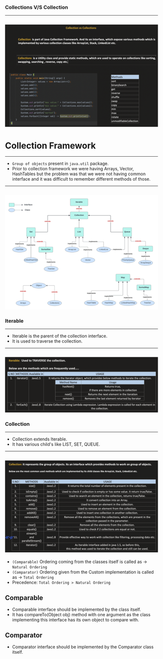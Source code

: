 ### Collections V/S Collection
------------------------------
![Alt text](image-3.png)
------------------------

>>>>>>>>>>>>>>>>>>>>>>>>

# Collection Framework
------------------------

- `Group of objects` present in `java.util` package.
- Prior to collection framework we were having Arrays, Vector, HashTables but the problem was that we were not having common interface and it was difficult to remember different methods of those.

----------------------
![Alt text](image.png)
----------------------

### Iterable
------------
- Iterable is the parent of the collection interface.
- It is used to traverse the collection.

------------------------
![Alt text](image-1.png)
------------------------

>>>>>>>>>>>>>>>>>>>>>>>>

### Collection
--------------
- Collection extends Iterable.
- It has various child's like LIST, SET, QUEUE.

------------------------
![Alt text](image-2.png)
------------------------




- `(Comparable)` Ordering coming from the classes itself is called as -> `Natural Ordering`
- `(Comparator)` Ordering given from the Custom implementation is called as -> `Total Ordering`
- Precedence: `Total Ordering > Natural Ordering`


## Comparable
- Comparable interface should be implemented by the class itself.
- It has compareTo(Object obj) method with one argument as the class implementing this interface has its own object to compare with.


## Comparator
- Comparator interface should be implemented by the Comparator class itself.
